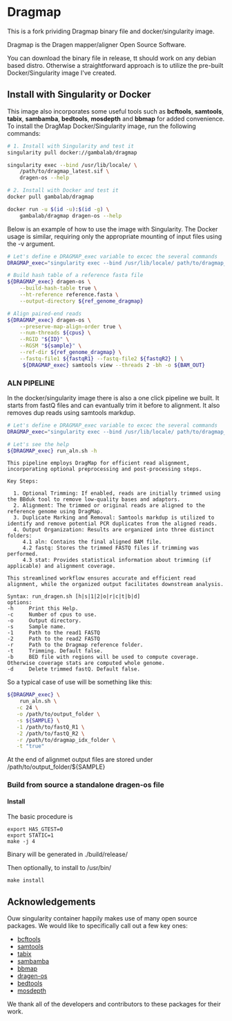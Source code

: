 # Dragmap 

This is a fork prividing Dragmap binary file and docker/singularity image.

Dragmap is the Dragen mapper/aligner Open Source Software.

You can download the binary file in release, tt should work on any debian based distro. Otherwise a straightforward approach is to utilize the pre-built Docker/Singularity image I've created.

## Install with Singularity or Docker
This image also incorporates some useful tools such as **bcftools**, **samtools**, **tabix**, **sambamba**, **bedtools**, **mosdepth** and **bbmap** for added convenience. To install the DragMap Docker/Singularity image, run the following commands:

```bash
# 1. Install with Singularity and test it
singularity pull docker://gambalab/dragmap

singularity exec --bind /usr/lib/locale/ \
    /path/to/dragmap_latest.sif \
    dragen-os --help

# 2. Install with Docker and test it
docker pull gambalab/dragmap

docker run -u $(id -u):$(id -g) \
    gambalab/dragmap dragen-os --help
```

Below is an example of how to use the image with Singularity. The Docker usage is similar, requiring only the appropriate mounting of input files using the -v argument.

```bash
# Let's define e DRAGMAP_exec variable to excec the several commands 
DRAGMAP_exec="singularity exec --bind /usr/lib/locale/ path/to/dragmap_latest.sif"

# Build hash table of a reference fasta file
${DRAGMAP_exec} dragen-os \
    --build-hash-table true \
    --ht-reference reference.fasta \
    --output-directory ${ref_genome_dragmap}

# Align paired-end reads
${DRAGMAP_exec} dragen-os \
    --preserve-map-align-order true \
    --num-threads ${cpus} \
    --RGID "${ID}" \
    --RGSM "${sample}" \
    --ref-dir ${ref_genome_dragmap} \
    --fastq-file1 ${fastqR1} --fastq-file2 ${fastqR2} | \
     ${DRAGMAP_exec} samtools view --threads 2 -bh -o ${BAM_OUT}
```

### ALN PIPELINE
In the docker/singularity image there is also a one click pipeline we built. It starts from fastQ files and can evantually trim it before to alignment. It also removes dup reads using samtools markdup.

```bash
# Let's define e DRAGMAP_exec variable to excec the several commands 
DRAGMAP_exec="singularity exec --bind /usr/lib/locale/ path/to/dragmap_latest.sif"

# Let's see the help
${DRAGMAP_exec} run_aln.sh -h
```
```
This pipeline employs DragMap for efficient read alignment, incorporating optional preprocessing and post-processing steps.

Key Steps:

  1. Optional Trimming: If enabled, reads are initially trimmed using the BBduk tool to remove low-quality bases and adaptors.
  2. Alignment: The trimmed or original reads are aligned to the reference genome using DragMap.
  3. Duplicate Marking and Removal: Samtools markdup is utilized to identify and remove potential PCR duplicates from the aligned reads.
  4. Output Organization: Results are organized into three distinct folders:
	 4.1 aln: Contains the final aligned BAM file.
	 4.2 fastq: Stores the trimmed FASTQ files if trimming was performed.
	 4.3 stat: Provides statistical information about trimming (if applicable) and alignment coverage.

This streamlined workflow ensures accurate and efficient read alignment, while the organized output facilitates downstream analysis.

Syntax: run_dragen.sh [h|s|1|2|o|r|c|t|b|d]
options:
-h     Print this Help.
-c     Number of cpus to use.
-o     Output directory.
-s     Sample name.
-1     Path to the read1 FASTQ
-2     Path to the read2 FASTQ
-r     Path to the Dragmap reference folder.
-t     Trimming. Default false.
-b     BED file with regions will be used to compute coverage. Otherwise coverage stats are computed whole genome.
-d     Delete trimmed fastQ. Default false.
```
So a typical case of use will be something like this:
```bash
${DRAGMAP_exec} \
    run_aln.sh \
   -c 24 \
   -o /path/to/output_folder \
   -s ${SAMPLE} \
   -1 /path/to/fastQ_R1 \
   -2 /path/to/fastQ_R2 \
   -r /path/to/dragmap_idx_folder \
   -t "true"
```
At the end of alignmet output files are stored under /path/to/output_folder/${SAMPLE}

### Build from source a standalone dragen-os file

#### Install


The basic procedure is

    export HAS_GTEST=0
    export STATIC=1
    make -j 4

Binary will be generated in ./build/release/

Then optionally, to install to /usr/bin/

    make install

## Acknowledgements
Ouw singularity container happily makes use of many open source packages. We would like to specifically call out a few key ones:
*   [bcftools](https://github.com/samtools/bcftools)
*   [samtools](https://github.com/samtools/samtools)
*   [tabix](https://github.com/samtools/tabix)
*   [sambamba](https://github.com/biod/sambamba)
*   [bbmap](https://jgi.doe.gov/data-and-tools/software-tools/bbtools/bb-tools-user-guide/bbmap-guide/)
*   [dragen-os](https://github.com/Illumina/DRAGMAP)
*   [bedtools](https://github.com/arq5x/bedtools2)
*   [mosdepth](https://github.com/brentp/mosdepth)

We thank all of the developers and contributors to these packages for their work.
